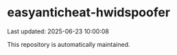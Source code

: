 # easyanticheat-hwidspoofer

Last updated: 2025-06-23 10:00:08

This repository is automatically maintained.
